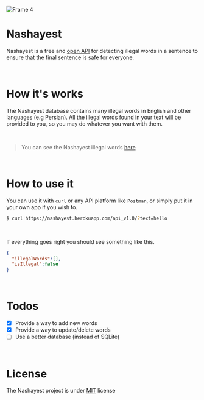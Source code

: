 ![Frame 4](https://user-images.githubusercontent.com/59373143/176819489-a4ed02c7-67e1-4c29-8dcc-05cc503fc89e.png)


# Nashayest
Nashayest is a free and [open API](https://en.wikipedia.org/wiki/Open_API) for detecting illegal words in a sentence to ensure that the final sentence is safe for everyone.  

<br />

# How it's works
The Nashayest database contains many illegal words in English and other languages (e.g Persian). All the illegal words found in your text will be provided to you, so you may do whatever you want with them.  

<br />

> You can see the Nashayest illegal words [here](https://nashayest.herokuapp.com/api_v1.0/words)

<br />

# How to use it
You can use it with `curl` or any API platform like `Postman`, or simply put it in your own app if you wish to.

```sh
$ curl https://nashayest.herokuapp.com/api_v1.0/?text=hello 
```

<br />

If everything goes right you should see something like this.  

```json
{
  "illegalWords":[],
  "isIllegal":false
}
```

<br />

# Todos

- [X] Provide a way to add new words
- [X] Provide a way to update/delete words
- [ ] Use a better database (instead of SQLite)

<br />

# License
The Nashayest project is under [MIT](https://github.com/sttatusx/nashayest/blob/main/LICENSE) license
